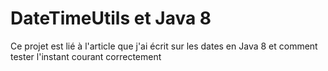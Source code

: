 DateTimeUtils et Java 8
==========

Ce projet est lié à l'article que j'ai écrit sur les dates en Java 8 et comment tester l'instant courant correctement
 